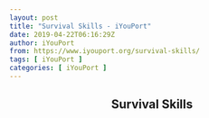 ```yaml
---
layout: post
title: "Survival Skills - iYouPort"
date: 2019-04-22T06:16:29Z
author: iYouPort
from: https://www.iyouport.org/survival-skills/
tags: [ iYouPort ]
categories: [ iYouPort ]
---
```


<article class="post-240 page type-page status-publish hentry empty-content" id="post-240">
 <header class="entry-header">
  <h1 class="entry-title">
   Survival Skills
  </h1>
 </header>
 <div class="entry-content">
 </div>
</article>
